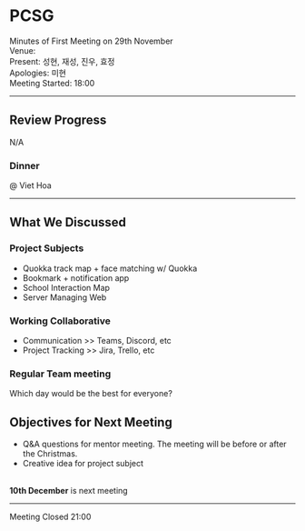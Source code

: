 # PCSG
Minutes of First Meeting on 29th November
<br>Venue: 
<br>Present: 성현, 재성, 진우, 효정 
<br>Apologies: 미현
<br>Meeting Started: 18:00 

___

## Review Progress
N/A

### Dinner
@ Viet Hoa

--- 

## What We Discussed
### Project Subjects
+ Quokka track map + face matching w/ Quokka
+ Bookmark + notification app
+ School Interaction Map
+ Server Managing Web

### Working Collaborative
+ Communication >> Teams, Discord, etc
+ Project Tracking >> Jira, Trello, etc

### Regular Team meeting
Which day would be the best for everyone?

## Objectives for Next Meeting
+ Q&A questions for mentor meeting. The meeting will be before or after the Christmas.
+ Creative idea for project subject

<br> **10th December** is next meeting
___

Meeting Closed 21:00
